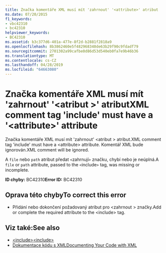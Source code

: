 ```yaml
---
title: Značka komentáře XML musí mít 'zahrnout' '<attribute>' atribut
ms.date: 07/20/2015
f1_keywords:
- vbc42310
- bc42310
helpviewer_keywords:
- BC42310
ms.assetid: b3c377d6-401a-477e-8f2d-b2881f2818a9
ms.openlocfilehash: 8b3862460e5f482968340de63b29f90c9fdadf79
ms.sourcegitcommit: 2701302a99cafbe0d86d53d540eb0fa7e9b46b36
ms.translationtype: MT
ms.contentlocale: cs-CZ
ms.lasthandoff: 04/28/2019
ms.locfileid: "64663080"
---
```

# <a name="xml-comment-tag-include-must-have-a-attribute-attribute"></a><span data-ttu-id="62bc7-102">Značka komentáře XML musí mít 'zahrnout' '\<atribut >' atribut</span><span class="sxs-lookup"><span data-stu-id="62bc7-102">XML comment tag 'include' must have a '\<attribute>' attribute</span></span>
<span data-ttu-id="62bc7-103">Značka komentáře XML musí mít 'zahrnout' \<atribut > atribut.</span><span class="sxs-lookup"><span data-stu-id="62bc7-103">XML comment tag 'include' must have a \<attribute> attribute.</span></span> <span data-ttu-id="62bc7-104">Komentář XML bude ignorován.</span><span class="sxs-lookup"><span data-stu-id="62bc7-104">XML comment will be ignored.</span></span>  
  
 <span data-ttu-id="62bc7-105">A `file` nebo `path` atribut předat `<`zahrnují`>` značku, chybí nebo je neúplná.</span><span class="sxs-lookup"><span data-stu-id="62bc7-105">A `file` or `path` attribute, passed to the `<`include`>` tag, was missing or incomplete.</span></span>  
  
 <span data-ttu-id="62bc7-106">**ID chyby:** BC42310</span><span class="sxs-lookup"><span data-stu-id="62bc7-106">**Error ID:** BC42310</span></span>  
  
## <a name="to-correct-this-error"></a><span data-ttu-id="62bc7-107">Oprava této chyby</span><span class="sxs-lookup"><span data-stu-id="62bc7-107">To correct this error</span></span>  
  
- <span data-ttu-id="62bc7-108">Přidání nebo dokončení požadovaný atribut pro \<zahrnout > značky.</span><span class="sxs-lookup"><span data-stu-id="62bc7-108">Add or complete the required attribute to the \<include> tag.</span></span>  
  
## <a name="see-also"></a><span data-ttu-id="62bc7-109">Viz také:</span><span class="sxs-lookup"><span data-stu-id="62bc7-109">See also</span></span>

- [<span data-ttu-id="62bc7-110">\<include></span><span class="sxs-lookup"><span data-stu-id="62bc7-110">\<include></span></span>](../../visual-basic/language-reference/xmldoc/include.md)
- [<span data-ttu-id="62bc7-111">Dokumentace kódu s XML</span><span class="sxs-lookup"><span data-stu-id="62bc7-111">Documenting Your Code with XML</span></span>](../../visual-basic/programming-guide/program-structure/documenting-your-code-with-xml.md)
